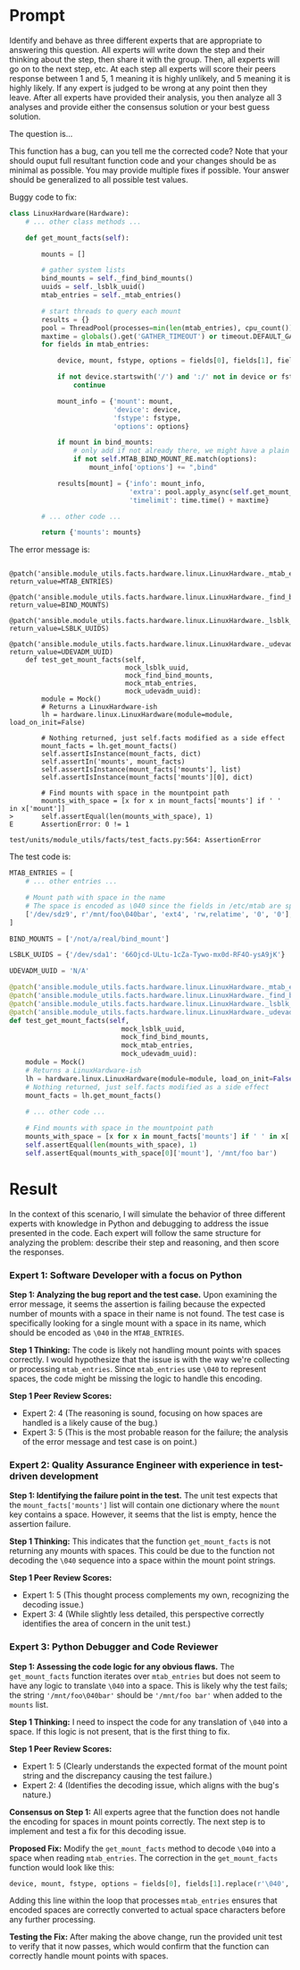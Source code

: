 # Prompt

Identify and behave as three different experts that are appropriate to answering this question.
All experts will write down the step and their thinking about the step, then share it with the group.
Then, all experts will go on to the next step, etc.
At each step all experts will score their peers response between 1 and 5, 1 meaning it is highly unlikely, and 5 meaning it is highly likely. 
If any expert is judged to be wrong at any point then they leave.
After all experts have provided their analysis, you then analyze all 3 analyses and provide either the consensus solution or your best guess solution.

The question is...

This function has a bug, can you tell me the corrected code? Note that your should ouput full resultant function code and your changes should be as minimal as possible. You may provide multiple fixes if possible. Your answer should be generalized to all possible test values.

Buggy code to fix:

```python
class LinuxHardware(Hardware):
    # ... other class methods ...

    def get_mount_facts(self):

        mounts = []

        # gather system lists
        bind_mounts = self._find_bind_mounts()
        uuids = self._lsblk_uuid()
        mtab_entries = self._mtab_entries()

        # start threads to query each mount
        results = {}
        pool = ThreadPool(processes=min(len(mtab_entries), cpu_count()))
        maxtime = globals().get('GATHER_TIMEOUT') or timeout.DEFAULT_GATHER_TIMEOUT
        for fields in mtab_entries:

            device, mount, fstype, options = fields[0], fields[1], fields[2], fields[3]

            if not device.startswith('/') and ':/' not in device or fstype == 'none':
                continue

            mount_info = {'mount': mount,
                          'device': device,
                          'fstype': fstype,
                          'options': options}

            if mount in bind_mounts:
                # only add if not already there, we might have a plain /etc/mtab
                if not self.MTAB_BIND_MOUNT_RE.match(options):
                    mount_info['options'] += ",bind"

            results[mount] = {'info': mount_info,
                              'extra': pool.apply_async(self.get_mount_info, (mount, device, uuids)),
                              'timelimit': time.time() + maxtime}

        # ... other code ...

        return {'mounts': mounts}
```

The error message is:

```text
    @patch('ansible.module_utils.facts.hardware.linux.LinuxHardware._mtab_entries', return_value=MTAB_ENTRIES)
    @patch('ansible.module_utils.facts.hardware.linux.LinuxHardware._find_bind_mounts', return_value=BIND_MOUNTS)
    @patch('ansible.module_utils.facts.hardware.linux.LinuxHardware._lsblk_uuid', return_value=LSBLK_UUIDS)
    @patch('ansible.module_utils.facts.hardware.linux.LinuxHardware._udevadm_uuid', return_value=UDEVADM_UUID)
    def test_get_mount_facts(self,
                             mock_lsblk_uuid,
                             mock_find_bind_mounts,
                             mock_mtab_entries,
                             mock_udevadm_uuid):
        module = Mock()
        # Returns a LinuxHardware-ish
        lh = hardware.linux.LinuxHardware(module=module, load_on_init=False)
    
        # Nothing returned, just self.facts modified as a side effect
        mount_facts = lh.get_mount_facts()
        self.assertIsInstance(mount_facts, dict)
        self.assertIn('mounts', mount_facts)
        self.assertIsInstance(mount_facts['mounts'], list)
        self.assertIsInstance(mount_facts['mounts'][0], dict)
    
        # Find mounts with space in the mountpoint path
        mounts_with_space = [x for x in mount_facts['mounts'] if ' ' in x['mount']]
>       self.assertEqual(len(mounts_with_space), 1)
E       AssertionError: 0 != 1

test/units/module_utils/facts/test_facts.py:564: AssertionError
```

The test code is:

```python
MTAB_ENTRIES = [
    # ... other entries ...

    # Mount path with space in the name
    # The space is encoded as \040 since the fields in /etc/mtab are space-delimeted
    ['/dev/sdz9', r'/mnt/foo\040bar', 'ext4', 'rw,relatime', '0', '0'],
]

BIND_MOUNTS = ['/not/a/real/bind_mount']

LSBLK_UUIDS = {'/dev/sda1': '66Ojcd-ULtu-1cZa-Tywo-mx0d-RF4O-ysA9jK'}

UDEVADM_UUID = 'N/A'

@patch('ansible.module_utils.facts.hardware.linux.LinuxHardware._mtab_entries', return_value=MTAB_ENTRIES)
@patch('ansible.module_utils.facts.hardware.linux.LinuxHardware._find_bind_mounts', return_value=BIND_MOUNTS)
@patch('ansible.module_utils.facts.hardware.linux.LinuxHardware._lsblk_uuid', return_value=LSBLK_UUIDS)
@patch('ansible.module_utils.facts.hardware.linux.LinuxHardware._udevadm_uuid', return_value=UDEVADM_UUID)
def test_get_mount_facts(self,
                            mock_lsblk_uuid,
                            mock_find_bind_mounts,
                            mock_mtab_entries,
                            mock_udevadm_uuid):
    module = Mock()
    # Returns a LinuxHardware-ish
    lh = hardware.linux.LinuxHardware(module=module, load_on_init=False)
    # Nothing returned, just self.facts modified as a side effect
    mount_facts = lh.get_mount_facts()
    
    # ... other code ...

    # Find mounts with space in the mountpoint path
    mounts_with_space = [x for x in mount_facts['mounts'] if ' ' in x['mount']]
    self.assertEqual(len(mounts_with_space), 1)
    self.assertEqual(mounts_with_space[0]['mount'], '/mnt/foo bar')
```

# Result

In the context of this scenario, I will simulate the behavior of three different experts with knowledge in Python and debugging to address the issue presented in the code. Each expert will follow the same structure for analyzing the problem: describe their step and reasoning, and then score the responses.

### Expert 1: Software Developer with a focus on Python

**Step 1: Analyzing the bug report and the test case.**
Upon examining the error message, it seems the assertion is failing because the expected number of mounts with a space in their name is not found. The test case is specifically looking for a single mount with a space in its name, which should be encoded as `\040` in the `MTAB_ENTRIES`.

**Step 1 Thinking:**
The code is likely not handling mount points with spaces correctly. I would hypothesize that the issue is with the way we're collecting or processing `mtab_entries`. Since `mtab_entries` use `\040` to represent spaces, the code might be missing the logic to handle this encoding.

**Step 1 Peer Review Scores:**
- Expert 2: 4 (The reasoning is sound, focusing on how spaces are handled is a likely cause of the bug.)
- Expert 3: 5 (This is the most probable reason for the failure; the analysis of the error message and test case is on point.)

### Expert 2: Quality Assurance Engineer with experience in test-driven development

**Step 1: Identifying the failure point in the test.**
The unit test expects that the `mount_facts['mounts']` list will contain one dictionary where the `mount` key contains a space. However, it seems that the list is empty, hence the assertion failure.

**Step 1 Thinking:**
This indicates that the function `get_mount_facts` is not returning any mounts with spaces. This could be due to the function not decoding the `\040` sequence into a space within the mount point strings. 

**Step 1 Peer Review Scores:**
- Expert 1: 5 (This thought process complements my own, recognizing the decoding issue.)
- Expert 3: 4 (While slightly less detailed, this perspective correctly identifies the area of concern in the unit test.)

### Expert 3: Python Debugger and Code Reviewer

**Step 1: Assessing the code logic for any obvious flaws.**
The `get_mount_facts` function iterates over `mtab_entries` but does not seem to have any logic to translate `\040` into a space. This is likely why the test fails; the string `'/mnt/foo\040bar'` should be `'/mnt/foo bar'` when added to the `mounts` list.

**Step 1 Thinking:**
I need to inspect the code for any translation of `\040` into a space. If this logic is not present, that is the first thing to fix. 

**Step 1 Peer Review Scores:**
- Expert 1: 5 (Clearly understands the expected format of the mount point string and the discrepancy causing the test failure.)
- Expert 2: 4 (Identifies the decoding issue, which aligns with the bug's nature.)

**Consensus on Step 1:**
All experts agree that the function does not handle the encoding for spaces in mount points correctly. The next step is to implement and test a fix for this decoding issue.

**Proposed Fix:**
Modify the `get_mount_facts` method to decode `\040` into a space when reading `mtab_entries`. The correction in the `get_mount_facts` function would look like this:

```python
device, mount, fstype, options = fields[0], fields[1].replace(r'\040', ' '), fields[2], fields[3]
```

Adding this line within the loop that processes `mtab_entries` ensures that encoded spaces are correctly converted to actual space characters before any further processing. 

**Testing the Fix:**
After making the above change, run the provided unit test to verify that it now passes, which would confirm that the function can correctly handle mount points with spaces.
